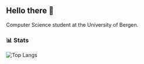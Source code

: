 ## Hello there 👋

 Computer Science student at the University of Bergen.

### 📊 Stats

![Top Langs](https://github-readme-stats.vercel.app/api/top-langs/?username=johlys&layout=compact)
